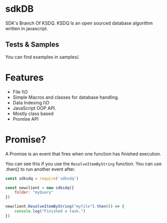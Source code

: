 # sdkDB
SDK's Branch Of KSDQ.
KSDQ Is an open sourced database algorithm written in javascript.
## Tests & Samples
You can find examples in samples/.
# Features
- File I\O
- Simple Macros and classes for database handling.
- Data Indexing I\O
- JavaScript OOP API.
- Mostly class based
- Promise API
# Promise?
A Promise is an event that fires when one function has finished execution.

You can see this if you use the `ResolveItemByString` function. You can use .then() to run another event after.

```js
const sdksdq = require('sdksdq')

const newclient = new sdksdq({
    folder: "myQuery"
})

newclient.ResolveItemByString("myfile").then(() => {
    console.log("Finished a task.")
}) 
```
